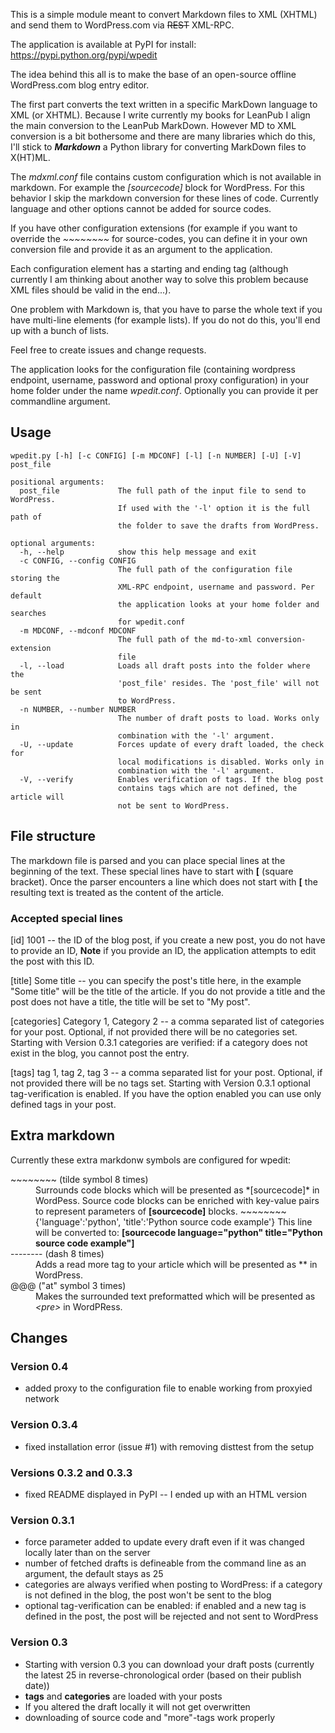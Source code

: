 This is a simple module meant to convert Markdown files to XML (XHTML) and send them to WordPress.com via ~~REST~~ XML-RPC.

The application is available at PyPI for install: https://pypi.python.org/pypi/wpedit

The idea behind this all is to make the base of an open-source offline WordPress.com blog entry editor.

The first part converts the text written in a specific MarkDown language to XML (or XHTML).
Because I write currently my books for LeanPub I align the main conversion to the LeanPub MarkDown.
However MD to XML conversion is a bit bothersome and there are many libraries which do this, I'll stick to ***Markdown*** a Python library for converting MarkDown files to X(HT)ML.

The *mdxml.conf* file contains custom configuration which is not available in markdown. For example the *[sourcecode]* block for WordPress. For this behavior I skip the markdown conversion for these lines of code.
Currently language and other options cannot be added for source codes.

If you have other configuration extensions (for example if you want to override the *~~~~~~~~* for source-codes, you can define it in your own conversion file and provide it as an argument to the application.

Each configuration element has a starting and ending tag (although currently I am thinking about another way to solve this problem because XML files should be valid in the end...).

One problem with Markdown is, that you have to parse the whole text if you have multi-line elements (for example lists). If you do not do this, you'll end up with a bunch of lists.

Feel free to create issues and change requests.

The application looks for the configuration file (containing wordpress endpoint, username, password and optional proxy configuration) in your home folder under the name *wpedit.conf*. Optionally you can provide it per commandline argument.


## Usage
    wpedit.py [-h] [-c CONFIG] [-m MDCONF] [-l] [-n NUMBER] [-U] [-V] post_file

    positional arguments:
      post_file             The full path of the input file to send to WordPress.
                            If used with the '-l' option it is the full path of
                            the folder to save the drafts from WordPress.

    optional arguments:
      -h, --help            show this help message and exit
      -c CONFIG, --config CONFIG
                            The full path of the configuration file storing the
                            XML-RPC endpoint, username and password. Per default
                            the application looks at your home folder and searches
                            for wpedit.conf
      -m MDCONF, --mdconf MDCONF
                            The full path of the md-to-xml conversion-extension
                            file
      -l, --load            Loads all draft posts into the folder where the
                            'post_file' resides. The 'post_file' will not be sent
                            to WordPress.
      -n NUMBER, --number NUMBER
                            The number of draft posts to load. Works only in
                            combination with the '-l' argument.
      -U, --update          Forces update of every draft loaded, the check for
                            local modifications is disabled. Works only in
                            combination with the '-l' argument.
      -V, --verify          Enables verification of tags. If the blog post
                            contains tags which are not defined, the article will
                            not be sent to WordPress.

## File structure
The markdown file is parsed and you can place special lines at the beginning of the text. These special lines have to start with **[** (square bracket). Once the parser encounters a line which does not start with **[** the resulting text is treated as the content of the article.

### Accepted special lines
[id] 1001 -- the ID of the blog post, if you create a new post, you do not have to provide an ID, **Note** if you provide an ID, the application attempts to edit the post with this ID.

[title] Some title -- you can specify the post's title here, in the example "Some title" will be the title of the article. If you do not provide a title and the post does not have a title, the title will be set to "My post".

[categories] Category 1, Category 2 -- a comma separated list of categories for your post. Optional, if not provided there will be no categories set. Starting with Version 0.3.1 categories are verified: if a category does not exist in the blog, you cannot post the entry.

[tags] tag 1, tag 2, tag 3 -- a comma separated list for your post. Optional, if not provided there will be no tags set. Starting with Version 0.3.1 optional tag-verification is enabled. If you have the option enabled you can use only defined tags in your post.

## Extra markdown
Currently these extra markdonw symbols are configured for wpedit:

<dl>
<dt>~~~~~~~~ (tilde symbol 8 times)</dt> <dd>Surrounds code blocks which will be presented as *[sourcecode]* in WordPess. Source code blocks can be enriched with key-value pairs to represent parameters of <b>[sourcecode]</b> blocks.
~~~~~~~~{'language':'python', 'title':'Python source code example'} This line will be converted to: <b>[sourcecode language="python" title="Python source code example"]</b></dd>

<dt>-------- (dash 8 times)</dt> <dd>Adds a read more tag to your article which will be presented as *<!--more-->* in WordPress.</dd>

<dt>@@@ ("at" symbol 3 times)</dt> <dd>Makes the surrounded text preformatted which will be presented as <i>&lt;pre&gt;</i> in WordPRess.</dd>
</dl>

## Changes

### Version 0.4

 * added proxy to the configuration file to enable working from proxyied network

### Version 0.3.4

 * fixed installation error (issue #1) with removing disttest from the setup

### Versions 0.3.2 and 0.3.3

 * fixed README displayed in PyPI -- I ended up with an HTML version

### Version 0.3.1

 * force parameter added to update every draft even if it was changed locally later than on the server
 * number of fetched drafts is defineable from the command line as an argument, the default stays as 25
 * categories are always verified when posting to WordPress: if a category is not defined in the blog, the post won't be sent to the blog
 * optional tag-verification can be enabled: if enabled and a new tag is defined in the post, the post will be rejected and not sent to WordPress

### Version 0.3

 *  Starting with version 0.3 you can download your draft posts (currently the latest 25 in reverse-chronological order (based on their publish date))
 * **tags** and **categories** are loaded with your posts
 * If you altered the draft locally it will not get overwritten
 * downloading of source code and "more"-tags work properly
